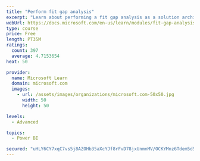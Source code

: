 ```yaml
---
title: "Perform fit gap analysis"
excerpt: "Learn about performing a fit gap analysis as a solution architect for Dynamics 365 and Microsoft Power Platform."
webUrl: https://docs.microsoft.com/en-us/learn/modules/fit-gap-analysis/
type: course
price: Free
length: PT35M
ratings:
  count: 397
  average: 4.7153654
heat: 50

provider:
  name: Microsoft Learn
  domain: microsoft.com
  images:
    - url: /assets/images/organizations/microsoft.com-50x50.jpg
      width: 50
      height: 50

levels:
  - Advanced

topics:
  - Power BI

secured: "uHLY6CY7xqC7vs5j8AZOHb35aXcYJf8rFvD78jxUnmnMV/OCKYMnz6Tdem5d5uWNdbCaej0w1VjQx/K3CCesWBiV2QDXIQLUVc8e9Y460TyBOvo7dCE+XLxx/wWikdAe+r6O1C4uEQUWRqzBif/4h+Yl4BcX25HpDKbZapUAN1dQWz3YUEmj/d0UXP7+mMSM+zm6iTa05AfbMhoi8UxoIIjevo3r2WLcmOtPwpkouVJTIL4uWwTohaN0VTWmxoBXxCh92L+xb1AhPT8NPyYwrRpdKNrNqbsv9+miT8Gx6oKO+FpOkIAsrHfG4aw6TUXj3AHwmszopK8DCn9t7qDafvZ+UtogX9HkjiJgv+Rp3cD5hpairst2jD+RiA/YvSvJPnHBrrGhVPMg9DM5cBV3Oxpw7+NsruE9k7zo437pshE=;E00qbbm4ICaPdH+eeRpRkg=="
---
```


